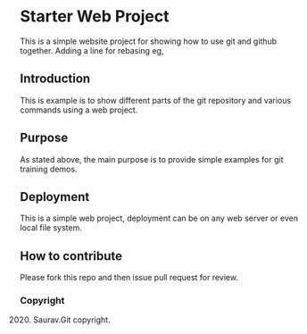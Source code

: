 # Starter Web Project

This is a simple website project for showing how to use git and github together. Adding a line for rebasing eg,

## Introduction

This is example is to show different parts of the git repository and various commands using a web project.

## Purpose

As stated above, the main purpose is to provide simple examples for git training demos.

## Deployment

This is a simple web project, deployment can be on any web server or even local file system.

## How to contribute

Please fork this repo and then issue pull request for review.

### Copyright

2020. Saurav.Git copyright.